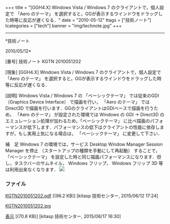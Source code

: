 ﻿+++
title = "[GGH4.X] Windows Vista / Windows 7 のクライアントで，個人設定で 「Aero のテーマ」 を選択すると，GGが表示するウインドウをドラッグした時等に反応が遅くなる．"
date = "2010-05-12"
ttags = ["技術ノート"]
tcategories = ["tech"]
banner = "img/technote.jpg"
+++

-----------------------------------------------------------------------------------------------------------------------------

*技術ノート

2010/05/12*


[番号]
技術ノート KGTN 2010051202

[現象]
[GGH4.X] Windows Vista / Windows 7 のクライアントで，個人設定で 「Aero
のテーマ」
を選択すると，GGが表示するウインドウをドラッグした時等に反応が遅くなる．

[説明]
Windows Vista / Windows 7 の 「ベーシックテーマ」 では従来のGDI
（Graphics Device Interface） で描画を行い， 「Aero のテーマ」 では
Direct3D で描画を行います．GGのクライアントはGDIベースで描画を行うため，
「Aero のテーマ」 が設定された環境では Windows の GDI → Direct3D
のエミュレーション処理が加わるため，「ベーシックテーマ」
に比べ描画のパフォーマンスが低下します．パフォーマンスの低下はクライアントの性能に依存しますが，もし実用上気になる場合は，
「ベーシックテーマ」 に変更して下さい．

補　足
Windows 7 の環境では，サービス Desktop Window Manager Session Manager
を停止 （スタートアップの種類を手動にして再起動）
することで，「ベーシックテーマ」
を設定した時と同じ描画パフォーマンスになります．但し，タスクバーのサムネイル，
Windows フリップ， Windows フリップ 3D 等は利用出来なくなります．
![](http://techreport.kitasp.net/attachments/download/1957/KGTN2010051202.jpg)


### ファイル

 
 


[KGTN2010051202.pdf](http://techreport.kitasp.net/attachments/download/1919/KGTN2010051202.pdf)
 [(96.2 KB)] [kitasp 技術センター, 2015/06/12
17:24]

[KGTN2010051202.jpg](http://techreport.kitasp.net/attachments/download/1957/KGTN2010051202.jpg)

[表示](http://techreport.kitasp.net/attachments/1957/KGTN2010051202.jpg "表示")
 [(70.8 KB)] [kitasp 技術センター, 2015/06/17
16:30]


 


 

